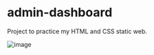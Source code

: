 # admin-dashboard

Project to practice my HTML and CSS static web.

![image](https://github.com/user-attachments/assets/19f9c03d-1dd2-45f4-9858-bd3771b10d63)
